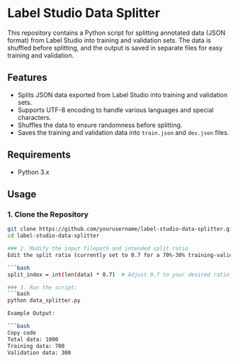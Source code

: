 # Label Studio Data Splitter

This repository contains a Python script for splitting annotated data (JSON format) from Label Studio into training and validation sets. The data is shuffled before splitting, and the output is saved in separate files for easy training and validation.

## Features

- Splits JSON data exported from Label Studio into training and validation sets.
- Supports UTF-8 encoding to handle various languages and special characters.
- Shuffles the data to ensure randomness before splitting.
- Saves the training and validation data into `train.json` and `dev.json` files.

## Requirements

- Python 3.x

## Usage

### 1. Clone the Repository

  ```bash
  git clone https://github.com/yourusername/label-studio-data-splitter.git
  cd label-studio-data-splitter

### 2. Modify the input filepath and intended split ratio
Edit the split ratio (currently set to 0.7 for a 70%-30% training-validation split):
  
  ```bash
  split_index = int(len(data) * 0.7)  # Adjust 0.7 to your desired ratio

### 3. Run the script:
  ```bash
  python data_splitter.py

Example Output:

  ```bash
  Copy code
  Total data: 1000
  Training data: 700
  Validation data: 300
